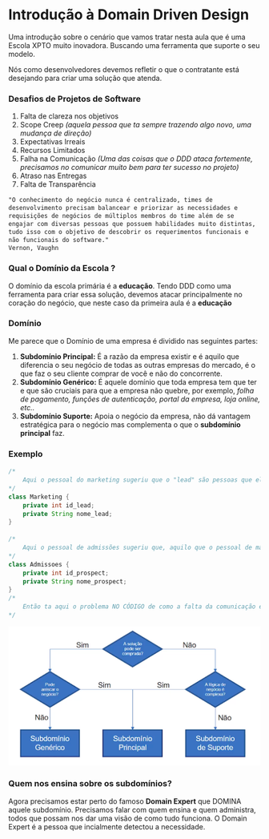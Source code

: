 # Introdução à Domain Driven Design

Uma introdução sobre o cenário que vamos tratar nesta aula que é uma Escola XPTO muito inovadora. Buscando uma ferramenta que suporte o seu modelo. 

Nós como desenvolvedores devemos refletir o que o contratante está desejando para criar uma solução que atenda. 

### Desafios de Projetos de Software
1. Falta de clareza nos objetivos
2. Scope Creep *(aquela pessoa que ta sempre trazendo algo novo, uma mudança de direção)*
3. Expectativas Irreais
4. Recursos Limitados
5. Falha na Comunicação *(Uma das coisas que o DDD ataca fortemente, precisamos no comunicar muito bem para ter sucesso no projeto)*
6. Atraso nas Entregas
7. Falta de Transparência

```
"O conhecimento do negócio nunca é centralizado, times de desenvolvimento precisam balancear e priorizar as necessidades e requisições de negócios de múltiplos membros do time além de se engajar com diversas pessoas que possuem habilidades muito distintas, tudo isso com o objetivo de descobrir os requerimentos funcionais e não funcionais do software."
Vernon, Vaughn
```

### Qual o Domínio da Escola ?

O domínio da escola primária é a **educação**. Tendo DDD como uma ferramenta para criar essa solução, devemos atacar principalmente no coração do negócio, que neste caso da primeira aula é a **educação**

### Domínio

Me parece que o Domínio de uma empresa é dividido nas seguintes partes:
1. **Subdomínio Principal:** É a razão da empresa existir e é aquilo que diferencia o seu negócio de todas as outras empresas do mercado, é o que faz o seu cliente comprar de você e não do concorrente. 
2. **Subdomínio Genérico:** É aquele domínio que toda empresa tem que ter e que são cruciais para que a empresa não quebre, por exemplo, *folha de pagamento, funções de autenticação, portal da empresa, loja online, etc..*
3. **Subdomínio Suporte:** Apoia o negócio da empresa, não dá vantagem estratégica para o negócio mas complementa o que o **subdomínio principal** faz.

### Exemplo 

```java
/*
    Aqui o pessoal do marketing sugeriu que o "lead" são pessoas que eles estão tentando alcançar para fazer admissão
*/
class Marketing {
    private int id_lead;
    private String nome_lead;
}

/*
    Aqui o pessoal de admissões sugeriu que, aquilo que o pessoal de marketing chama de "lead", eles chamam de "prospect"
*/
class Admissoes {
    private int id_prospect;
    private String nome_prospect;
}
/*
    Então ta aqui o problema NO CÓDIGO de como a falta da comunicação e falta de implementação de DDD trás problemas. (: 
*/
```

![Identifying Domains](./identifying-domains.png)

### Quem nos ensina sobre os subdomínios?

Agora precisamos estar perto do famoso **Domain Expert** que DOMINA aquele subdomínio. Precisamos falar com quem ensina e quem administra, todos que possam nos dar uma visão de como tudo funciona. O Domain Expert é a pessoa que incialmente detectou a necessidade.